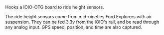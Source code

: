 Hooks a IOIO-OTG board to ride height sensors.
 
  The ride height sensors come from mid-nineties Ford Explorers with air suspension.
  They can be fed 3.3v from the IOIO's rail, and be read through any analog input.
  GPS speed, position, and time are also captured.
